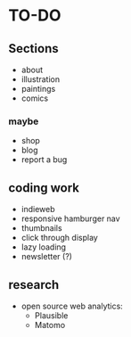 # TO-DO

## Sections

-  about
- illustration
- paintings
- comics

### maybe
- shop
- blog
- report a bug

## coding work
- indieweb
- responsive hamburger nav
- thumbnails
- click through display
- lazy loading
- newsletter (?)

## research
- open source web analytics:
    - Plausible
    - Matomo